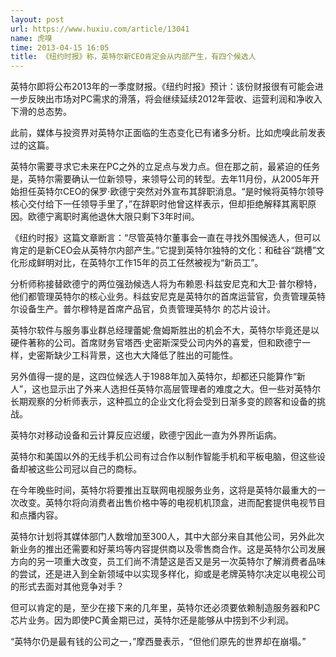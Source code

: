 ```yaml
---
layout: post
url: https://www.huxiu.com/article/13041
name: 虎嗅
time: 2013-04-15 16:05
title: 《纽约时报》称，英特尔新CEO肯定会从内部产生，有四个候选人
---
```

英特尔即将公布2013年的一季度财报。《纽约时报》预计：该份财报很有可能会进一步反映出市场对PC需求的滑落，将会继续延续2012年营收、运营利润和净收入下滑的总态势。

此前，媒体与投资界对英特尔正面临的生态变化已有诸多分析。比如虎嗅此前发表过的这篇。

英特尔需要寻求它未来在PC之外的立足点与发力点。但在那之前，最紧迫的任务是，英特尔需要确认一位新领导，来领导公司的转型。去年11月份，从2005年开始担任英特尔CEO的保罗·欧德宁突然对外宣布其辞职消息。“是时候将英特尔领导核心交付给下一任领导手里了，”在辞职时他曾这样表示，但却拒绝解释其离职原因。欧德宁离职时离他退休大限只剩下3年时间。

《纽约时报》这篇文章断言：“尽管英特尔董事会一直在寻找外围候选人，但可以肯定的是新CEO会从英特尔内部产生。”它提到英特尔独特的文化：和硅谷“跳槽”文化形成鲜明对比，在英特尔工作15年的员工任然被视为“新员工”。

分析师称接替欧德宁的两位强劲候选人将为布赖恩·科兹安尼克和大卫·普尔穆特，他们都管理英特尔的核心业务。科兹安尼克是英特尔的首席运营官，负责管理英特尔设备生产。普尔穆特是首席产品官，负责管理英特尔 的芯片设计。

英特尔软件与服务事业群总经理蕾妮·詹姆斯胜出的机会不大，英特尔毕竟还是以硬件著称的公司。首席财务官塔西·史密斯深受公司内外的喜爱，但和欧德宁一样，史密斯缺少工科背景，这也大大降低了胜出的可能性。

另外值得一提的是，这四位候选人于1988年加入英特尔，却都还只能算作“新人”，这也显示出了外来人选担任英特尔高层管理者的难度之大。但一些对英特尔长期观察的分析师表示，这种孤立的企业文化将会受到日渐多变的顾客和设备的挑战。

英特尔对移动设备和云计算反应迟缓，欧德宁因此一直为外界所诟病。

英特尔和美国以外的无线手机公司有过合作以制作智能手机和平板电脑，但这些设备却被这些公司冠以自己的商标。

在今年晚些时间，英特尔将要推出互联网电视服务业务，这将是英特尔最重大的一次改变。英特尔将向消费者出售价格中等的电视机机顶盒，进而配套提供电视节目和点播内容。

英特尔计划将其媒体部门人数增加至300人，其中大部分来自其他公司，另外此次新业务的推出还需要和好莱坞等内容提供商以及零售商合作。这是英特尔公司发展方向的另一项重大改变，员工们尚不清楚这是否又是另一次英特尔了解消费者品味的尝试，还是进入到全新领域中以实现多样化，抑或是老牌英特尔决定以电视公司的形式去面对其他竞争对手？

但可以肯定的是，至少在接下来的几年里，英特尔还必须要依赖制造服务器和PC芯片业务。因为即使PC黄金期已过，英特尔还是能够从中捞到不少利润。

“英特尔仍是最有钱的公司之一，”摩西曼表示，“但他们原先的世界却在崩塌。”

